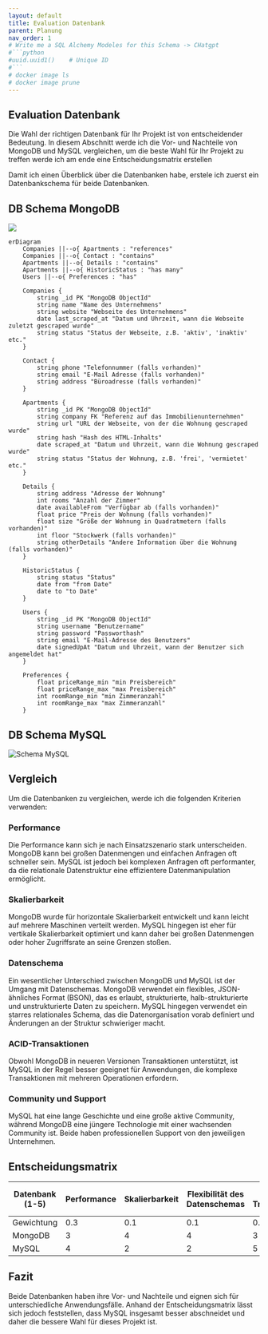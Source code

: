 ```yaml
---
layout: default
title: Evaluation Datenbank
parent: Planung
nav_order: 1
# Write me a SQL Alchemy Modeles for this Schema -> CHatgpt 
#```python
#uuid.uuid1()    # Unique ID
#```
# docker image ls
# docker image prune
---
```

## Evaluation Datenbank

Die Wahl der richtigen Datenbank für Ihr Projekt ist von entscheidender Bedeutung.
In diesem Abschnitt werde ich die Vor- und Nachteile von MongoDB und MySQL vergleichen, um die beste Wahl für Ihr Projekt zu treffen werde ich am ende eine Entscheidungsmatrix erstellen

Damit ich einen Überblick über die Datenbanken habe, erstele ich zuerst ein Datenbankschema für beide Datenbanken.

## DB Schema MongoDB

[![](https://mermaid.ink/img/pako:eNqlVktu2zAQvQqhTVrAzgG8i-O0MRq3aRK3QGHAGIsjiY1ICiRlN3Jylt6iq-x8sQ4ly3Zs-QNEC4mi3pvhzLyhOA9CzTHoBGh6AmIDcqQYXZdaZqAEWvb83G7rObvIwDiJylnWYaPAYIQGVYh2FOxhXGrlIHQlPPRjoVbgDWtLdA8JkNoT0dfCOm1EeO_A5RUpAcskqKeaNLRoVvjb9XprsMdtr3xeTfjLOiNUzMaCs9svxBhoFetel32b_MbQ9XntZgOrQCIhv_oHJ2tD5dAoTGjltgE-w4kVzjN-0gj98BCLAwFSsG5sQwMZ8jE44vYoAZLlirNhYgqy0mIzUIpxgWxlt8hTdIVjMS65bJYbjg2LslVCR8EysxzNykyLFefdc3YGj05Mz1rsTKhqyNCF57Wxl3Vaq_rvJjVLtPJxP2CKkVYql5LcfIggJQFMtUlAcVQfG5aHkkRCzKv2wA8uuEFr8SQq8BJM5O7i1Wg4Rl3FsaG-9-kjLHX2xD55_F0lyIJBHlFtLetLqSciFajytQIarOTGJ2B4d7NVm6lW5UxZeJ2QlfiEelMjJGTu2j-8-q4fBjftvkogdbvqO114J_tv1FvFruUWGRRebVM0UqBDt0dv9Q4yP1D6WjAbbjYXJZRjRmtZQlUBSVoifwkv0J10wJT8wSTFT0ZLYvxAEy1e4wkYBpPDmoxSTUnMaAfzfUC7k3gT-ilkKwrP_WwW_xZ_30REYbDvOQkcSLZeSofN-aDJpDZlFXT4OEPzeFJLaZfQb2OZdp8xWgSyvoq0keAECXLxOtmS5PF-29rb58c0s1OXqCpH-SCV4g7AafpMt82PK_fVf-N9nZ6TjeXfoEv97IrqtQGZgbUzbbhXQTV0viWPbn3ttZItq300dKyIFfJhdnGwY6lEtQlihAkDFaPElKOjDcLtpGjzbzpvFPWdtzCWJMRR4O-lwkkKSNb39MGSAn88he77KHWPbruomhTKrj2AX9lvwlOEQSugaco1p0NRGRxJJUFfPH9w4BhBnpYpeSEo5E7fP6kw6DiTYyvIM5_25Unq7eQVFyTroEP6tzSJ5eugOnyVZ7CX_3cPJos?type=png)](https://mermaid-live-editor.fly.dev/edit#pako:eNqlVktu2zAQvQqhTVrAzgG8i-O0MRq3aRK3QGHAGIsjiY1ICiRlN3Jylt6iq-x8sQ4ly3Zs-QNEC4mi3pvhzLyhOA9CzTHoBGh6AmIDcqQYXZdaZqAEWvb83G7rObvIwDiJylnWYaPAYIQGVYh2FOxhXGrlIHQlPPRjoVbgDWtLdA8JkNoT0dfCOm1EeO_A5RUpAcskqKeaNLRoVvjb9XprsMdtr3xeTfjLOiNUzMaCs9svxBhoFetel32b_MbQ9XntZgOrQCIhv_oHJ2tD5dAoTGjltgE-w4kVzjN-0gj98BCLAwFSsG5sQwMZ8jE44vYoAZLlirNhYgqy0mIzUIpxgWxlt8hTdIVjMS65bJYbjg2LslVCR8EysxzNykyLFefdc3YGj05Mz1rsTKhqyNCF57Wxl3Vaq_rvJjVLtPJxP2CKkVYql5LcfIggJQFMtUlAcVQfG5aHkkRCzKv2wA8uuEFr8SQq8BJM5O7i1Wg4Rl3FsaG-9-kjLHX2xD55_F0lyIJBHlFtLetLqSciFajytQIarOTGJ2B4d7NVm6lW5UxZeJ2QlfiEelMjJGTu2j-8-q4fBjftvkogdbvqO114J_tv1FvFruUWGRRebVM0UqBDt0dv9Q4yP1D6WjAbbjYXJZRjRmtZQlUBSVoifwkv0J10wJT8wSTFT0ZLYvxAEy1e4wkYBpPDmoxSTUnMaAfzfUC7k3gT-ilkKwrP_WwW_xZ_30REYbDvOQkcSLZeSofN-aDJpDZlFXT4OEPzeFJLaZfQb2OZdp8xWgSyvoq0keAECXLxOtmS5PF-29rb58c0s1OXqCpH-SCV4g7AafpMt82PK_fVf-N9nZ6TjeXfoEv97IrqtQGZgbUzbbhXQTV0viWPbn3ttZItq300dKyIFfJhdnGwY6lEtQlihAkDFaPElKOjDcLtpGjzbzpvFPWdtzCWJMRR4O-lwkkKSNb39MGSAn88he77KHWPbruomhTKrj2AX9lvwlOEQSugaco1p0NRGRxJJUFfPH9w4BhBnpYpeSEo5E7fP6kw6DiTYyvIM5_25Unq7eQVFyTroEP6tzSJ5eugOnyVZ7CX_3cPJos)

```mermaid
erDiagram
    Companies ||--o{ Apartments : "references"
    Companies ||--o{ Contact : "contains"
    Apartments ||--o{ Details : "contains"
    Apartments ||--o{ HistoricStatus : "has many"
    Users ||--o{ Preferences : "has"

    Companies {
        string _id PK "MongoDB ObjectId"
        string name "Name des Unternehmens"
        string website "Webseite des Unternehmens"
        date last_scraped_at "Datum und Uhrzeit, wann die Webseite zuletzt gescraped wurde"
        string status "Status der Webseite, z.B. 'aktiv', 'inaktiv' etc."
    }

    Contact {
        string phone "Telefonnummer (falls vorhanden)"
        string email "E-Mail Adresse (falls vorhanden)"
        string address "Büroadresse (falls vorhanden)"
    }

    Apartments {
        string _id PK "MongoDB ObjectId"
        string company FK "Referenz auf das Immobilienunternehmen"
        string url "URL der Webseite, von der die Wohnung gescraped wurde"
        string hash "Hash des HTML-Inhalts"
        date scraped_at "Datum und Uhrzeit, wann die Wohnung gescraped wurde"
        string status "Status der Wohnung, z.B. 'frei', 'vermietet' etc."
    }

    Details {
        string address "Adresse der Wohnung"
        int rooms "Anzahl der Zimmer"
        date availableFrom "Verfügbar ab (falls vorhanden)"
        float price "Preis der Wohnung (falls vorhanden)"
        float size "Größe der Wohnung in Quadratmetern (falls vorhanden)"
        int floor "Stockwerk (falls vorhanden)"
        string otherDetails "Andere Information über die Wohnung (falls vorhanden)"
    }

    HistoricStatus {
        string status "Status"
        date from "from Date"
        date to "to Date"
    }

    Users {
        string _id PK "MongoDB ObjectId"
        string username "Benutzername"
        string password "Passworthash"
        string email "E-Mail-Adresse des Benutzers"
        date signedUpAt "Datum und Uhrzeit, wann der Benutzer sich angemeldet hat"
    }

    Preferences {
        float priceRange_min "min Preisbereich"
        float priceRange_max "max Preisbereich"
        int roomRange_min "min Zimmeranzahl"
        int roomRange_max "max Zimmeranzahl"
    }
```

## DB Schema MySQL

![Schema MySQL](http://www.plantuml.com/plantuml/proxy?cache=no&src=https://raw.githubusercontent.com/danyambuehl/ITCNE23-SEM-Ill/main/docs/02_Plannung/sql_schema.iuml)

## Vergleich

Um die Datenbanken zu vergleichen, werde ich die folgenden Kriterien verwenden:

### Performance

Die Performance kann sich je nach Einsatzszenario stark unterscheiden. MongoDB kann bei großen Datenmengen und einfachen Anfragen oft schneller sein. MySQL ist jedoch bei komplexen Anfragen oft performanter, da die relationale Datenstruktur eine effizientere Datenmanipulation ermöglicht.

### Skalierbarkeit

MongoDB wurde für horizontale Skalierbarkeit entwickelt und kann leicht auf mehrere Maschinen verteilt werden. MySQL hingegen ist eher für vertikale Skalierbarkeit optimiert und kann daher bei großen Datenmengen oder hoher Zugriffsrate an seine Grenzen stoßen.

### Datenschema

Ein wesentlicher Unterschied zwischen MongoDB und MySQL ist der Umgang mit Datenschemas. MongoDB verwendet ein flexibles, JSON-ähnliches Format (BSON), das es erlaubt, strukturierte, halb-strukturierte und unstrukturierte Daten zu speichern. MySQL hingegen verwendet ein starres relationales Schema, das die Datenorganisation vorab definiert und Änderungen an der Struktur schwieriger macht.

### ACID-Transaktionen

Obwohl MongoDB in neueren Versionen Transaktionen unterstützt, ist MySQL in der Regel besser geeignet für Anwendungen, die komplexe Transaktionen mit mehreren Operationen erfordern.

### Community und Support

MySQL hat eine lange Geschichte und eine große aktive Community, während MongoDB eine jüngere Technologie mit einer wachsenden Community ist. Beide haben professionellen Support von den jeweiligen Unternehmen.

## Entscheidungsmatrix

| **Datenbank**  (1-5)  | **Performance**    | **Skalierbarkeit**  | **Flexibilität des Datenschemas** | **ACID-Transaktionen**  | **Community und Support**      | **Gesamtpunktzahl**  |
|---------------------  |------------------  |---------------------|---------------                    | --------------          | -----------------------------  | -------------------- |
| Gewichtung            | 0.3                | 0.1                 | 0.1                               | 0.3                     |   0.3                          |                      |
| MongoDB               | 3                  | 4                   | 4                                 | 3                       |   3                            | 3.5                  |
| MySQL                 | 4                  | 2                   | 2                                 | 5                       |   4                            | 4.3                  |

## Fazit

Beide Datenbanken haben ihre Vor- und Nachteile und eignen sich für unterschiedliche Anwendungsfälle.
Anhand der Entscheidungsmatrix lässt sich jedoch feststellen, dass MySQL insgesamt besser abschneidet und daher die bessere Wahl für dieses Projekt ist.
